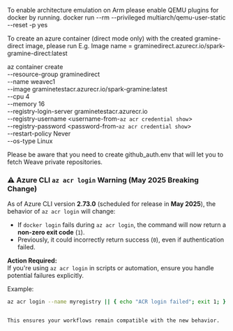 To enable architecture emulation on Arm please enable QEMU plugins for docker by running. 
docker run --rm --privileged multiarch/qemu-user-static --reset -p yes

To create an azure container (direct mode only) with the created gramine-direct image, please run 
E.g. Image name = graminedirect.azurecr.io/spark-gramine-direct:latest

az container create \
  --resource-group graminedirect \
  --name weavec1 \
  --image graminetestacr.azurecr.io/spark-gramine:latest \
  --cpu 4 \
  --memory 16 \
  --registry-login-server graminetestacr.azurecr.io \
  --registry-username <username-from-`az acr credential show`> \
  --registry-password <password-from-`az acr credential show`> \
  --restart-policy Never \
  --os-type Linux


Please be aware that you need to create github_auth.env that will let you to fetch Weave private repositories.

### ⚠️ Azure CLI `az acr login` Warning (May 2025 Breaking Change)

As of Azure CLI version **2.73.0** (scheduled for release in **May 2025**), the behavior of `az acr login` will change:

- If `docker login` fails during `az acr login`, the command will now return a **non-zero exit code** (`1`).
- Previously, it could incorrectly return success (`0`), even if authentication failed.

**Action Required:**  
If you're using `az acr login` in scripts or automation, ensure you handle potential failures explicitly.

Example:
```bash
az acr login --name myregistry || { echo "ACR login failed"; exit 1; }


This ensures your workflows remain compatible with the new behavior. 
